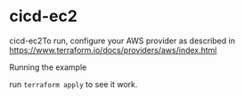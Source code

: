 # cicd-ec2
cicd-ec2To run, configure your AWS provider as described in https://www.terraform.io/docs/providers/aws/index.html

Running the example

run `terraform apply` to see it work.

